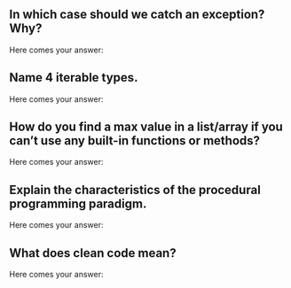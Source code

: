 ## In which case should we catch an exception? Why?
Here comes your answer:


## Name 4 iterable types.
Here comes your answer:


## How do you find a max value in a list/array if you can’t use any built-in functions or methods?
Here comes your answer:


## Explain the characteristics of the procedural programming paradigm.
Here comes your answer:


## What does clean code mean?
Here comes your answer: